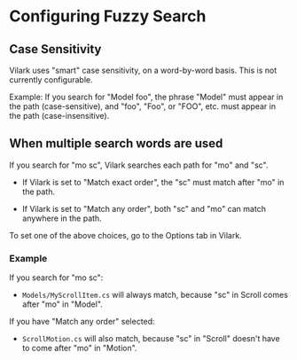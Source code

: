 # Configuring Fuzzy Search

## Case Sensitivity

Vilark uses "smart" case sensitivity, on a word-by-word basis.
This is not currently configurable.

Example: If you search for "Model foo", the phrase "Model" must appear in the path
(case-sensitive), and "foo", "Foo", or "FOO", etc. must appear in the path
(case-insensitive).


## When multiple search words are used

If you search for "mo sc", Vilark searches each path for "mo" and "sc".

* If Vilark is set to "Match exact order", the "sc" must match after "mo" in the path.

* If Vilark is set to "Match any order", both "sc" and "mo" can match anywhere in the path.

To set one of the above choices, go to the Options tab in Vilark.

### Example

If you search for "mo sc":

* `Models/MyScrollItem.cs` will always match, because "sc" in Scroll comes
  after "mo" in "Model".

If you have "Match any order" selected:

* `ScrollMotion.cs` will also match, because "sc" in "Scroll" doesn't have to
  come after "mo" in "Motion".

